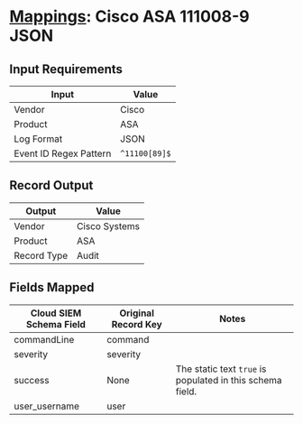 # [Mappings](README.md): Cisco ASA 111008-9 JSON

## Input Requirements

|Input|Value|
|-----|-----|
|Vendor|Cisco|
|Product|ASA|
|Log Format|JSON|
|Event ID Regex Pattern|`^11100[89]$`|

## Record Output

|Output|Value|
|------|-----|
|Vendor|Cisco Systems|
|Product|ASA|
|Record Type|Audit|

## Fields Mapped

|Cloud SIEM Schema Field|Original Record Key|Notes|
|-----------------------|-------------------|-----|
|commandLine|command||
|severity|severity||
|success|None|The static text `true` is populated in this schema field.|
|user_username|user||

